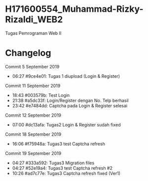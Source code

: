 # H171600554_Muhammad-Rizky-Rizaldi_WEB2
Tugas Pemrograman Web II

# Changelog
Commit 5 September 2019
- 06:27 #9ce4e01: Tugas 1 diupload (Login & Register)

Commit 11 September 2019
- 18:43 #003579b: Test Login
- 21:38 #a5dc33f: Login/Register dengan No. Telp berhasil
- 23:42 #e7484dd: Captcha pada Login & Register selesai

Commit 12 September 2019
- 07:00 #dc13afa: Tugas2 Login & Register sudah fixed

Commit 18 September 2019
- 16:06 #f75948a: Tugas3 test Captcha refresh

Commit 19 September 2019
- 04:27 #333a592: Tugas3 Migration files
- 04:27 #52e19a4: Tugas3 test Captcha refresh #2
- 10:26 #ad7c77e: Tugas3 Captcha refresh fixed (Ver1)
